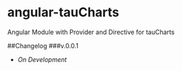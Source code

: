 # angular-tauCharts
Angular Module with Provider and Directive for tauCharts

##Changelog
###v.0.0.1
- *On Development*
